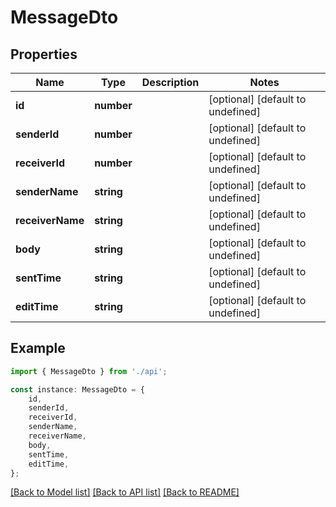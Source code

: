 # MessageDto


## Properties

Name | Type | Description | Notes
------------ | ------------- | ------------- | -------------
**id** | **number** |  | [optional] [default to undefined]
**senderId** | **number** |  | [optional] [default to undefined]
**receiverId** | **number** |  | [optional] [default to undefined]
**senderName** | **string** |  | [optional] [default to undefined]
**receiverName** | **string** |  | [optional] [default to undefined]
**body** | **string** |  | [optional] [default to undefined]
**sentTime** | **string** |  | [optional] [default to undefined]
**editTime** | **string** |  | [optional] [default to undefined]

## Example

```typescript
import { MessageDto } from './api';

const instance: MessageDto = {
    id,
    senderId,
    receiverId,
    senderName,
    receiverName,
    body,
    sentTime,
    editTime,
};
```

[[Back to Model list]](../README.md#documentation-for-models) [[Back to API list]](../README.md#documentation-for-api-endpoints) [[Back to README]](../README.md)
